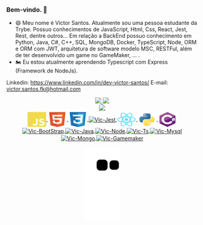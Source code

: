 ### Bem-vindo. 👋

- 😄 Meu nome é Victor Santos. Atualmente sou uma pessoa estudante da Trybe. Possuo conhecimentos de JavaScript, Html, Css, React, Jest, Rest, dentre outros...
     Em relação a BackEnd possuo conhecimento em Python, Java, C#, C++, SQL, MongoDB, Docker, TypeScript, Node, ORM e ORM com JWT, arquitetura de software modelo MSC, RESTFul, além de ter desenvolvido um game no GameMaker, ... .
- 🏍 Eu estou atualmente aprendendo Typescript com Express (Framework de NodeJs).

Linkedin: https://www.linkedin.com/in/dev-victor-santos/
E-mail: victor.santos.fk@hotmail.com

<div align="center">
  <a href="https://github.com/vicsantus">
  <img height="180em" src="https://github-readme-stats.vercel.app/api?username=vicsantus&show_icons=true&theme=dark&include_all_commits=true&count_private=true"/>
  <img height="180em" src="https://github-readme-stats.vercel.app/api/top-langs/?username=vicsantus&layout=compact&count_private=true&langs_count=7&theme=dark"/><br />
  <img height="180em" src="https://github-readme-streak-stats.herokuapp.com/?user=vicsantus&theme=dark&hide_border=false"/>
  
</div>

<div>
<div align="center" style="display: flex>
<br>
  <a href="https://developer.mozilla.org/pt-BR/docs/Web/JavaScript" target="_blank" rel="noreferrer">
  <img align="center" alt="Vic-Js" height="40" width="50" src="https://raw.githubusercontent.com/devicons/devicon/master/icons/javascript/javascript-plain.svg">
  </a>
   <a href="https://developer.mozilla.org/pt-BR/docs/Web/HTML" target="_blank" rel="noreferrer">
  <img align="center" alt="Vic-HTML" height="40" width="50" src="https://raw.githubusercontent.com/devicons/devicon/master/icons/html5/html5-original.svg">
  </a>
  <a href="https://developer.mozilla.org/pt-BR/docs/Web/CSS" target="_blank" rel="noreferrer">
  <img align="center" alt="Vic-CSS" height="40" width="50" src="https://raw.githubusercontent.com/devicons/devicon/master/icons/css3/css3-original.svg">
  </a>
  <a href="https://jestjs.io/pt-BR/" target="_blank" rel="noreferrer">
  <img align="center" alt="Vic-Jest" height="40" width="50" src="https://cdn.jsdelivr.net/gh/devicons/devicon/icons/jest/jest-plain.svg">
  </a>
  <a href="https://reactjs.org/" target="_blank" rel="noreferrer">
  <img align="center" alt="Vic-React" height="40" width="50" src="https://raw.githubusercontent.com/devicons/devicon/master/icons/react/react-original.svg">
  </a>
  <a href="https://www.python.org/" target="_blank" rel="noreferrer">
  <img align="center" alt="Vic-Python" height="40" width="50" src="https://raw.githubusercontent.com/devicons/devicon/master/icons/python/python-original.svg">
  </a>
  <a href="https://learn.microsoft.com/en-us/dotnet/csharp/" target="_blank" rel="noreferrer">
  <img align="center" alt="Vic-Csharp" height="40" width="50" src="https://raw.githubusercontent.com/devicons/devicon/master/icons/csharp/csharp-original.svg">
  </a>
  <a href="https://getbootstrap.com/" target="_blank" rel="noreferrer">
  <img align="center" alt="Vic-BootStrap" height="40" width="50" src="https://cdn.jsdelivr.net/gh/devicons/devicon/icons/bootstrap/bootstrap-original-wordmark.svg">
  </a>
  <a href="https://www.java.com/" target="_blank" rel="noreferrer">
  <img align="center" alt="Vic-Java" height="40" width="50" src="https://cdn.jsdelivr.net/gh/devicons/devicon/icons/java/java-original.svg">
  </a>
  <a href="https://nodejs.org/" target="_blank" rel="noreferrer">
  <img align="center" alt="Vic-Node" height="40" width="50" src="https://www.svgrepo.com/download/354118/nodejs.svg">
  </a>
  <a href="https://www.typescriptlang.org/" target="_blank" rel="noreferrer">
  <img align="center" alt="Vic-Ts" height="40" width="50" src="https://www.svgrepo.com/download/349540/typescript.svg">
  </a>
  <a href="https://www.mysql.com/" target="_blank" rel="noreferrer">
  <img align="center" alt="Vic-Mysql" height="40" width="50" src="https://www.svgrepo.com/download/354099/mysql.svg">
  </a>
  <a href="https://www.mongodb.com/" target="_blank" rel="noreferrer">
  <img align="center" alt="Vic-Mongo" height="40" width="50" src="https://www.svgrepo.com/download/439231/mongodb.svg">
  </a>
  <a href="https://gamemaker.io/en" target="_blank" rel="noreferrer">
  <img align="center" alt="Vic-Gamemaker" height="40" width="50" src="https://www.svgrepo.com/download/373618/gamemaker2.svg">
  </a>
</div>

<div align="center">

![Snake animation](https://github.com/vicsantus/vicsantus/blob/output/github-contribution-grid-snake.svg)

</div>
